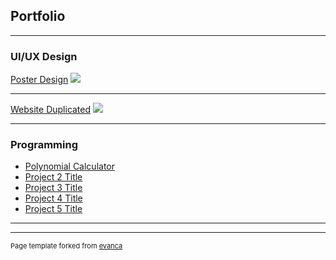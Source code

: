 ## Portfolio

---

### UI/UX Design 

[Poster Design](/sample_page)
<img src="images/dummy_thumbnail.jpg?raw=true"/>

---
[Website Duplicated](https://nw5wlf.axshare.com)
<img src="images/dummy_thumbnail.jpg?raw=true"/>

---

### Programming

- [Polynomial Calculator](http://example.com/)
- [Project 2 Title](http://example.com/)
- [Project 3 Title](http://example.com/)
- [Project 4 Title](http://example.com/)
- [Project 5 Title](http://example.com/)

---




---
<p style="font-size:11px">Page template forked from <a href="https://github.com/evanca/quick-portfolio">evanca</a></p>
<!-- Remove above link if you don't want to attibute -->
